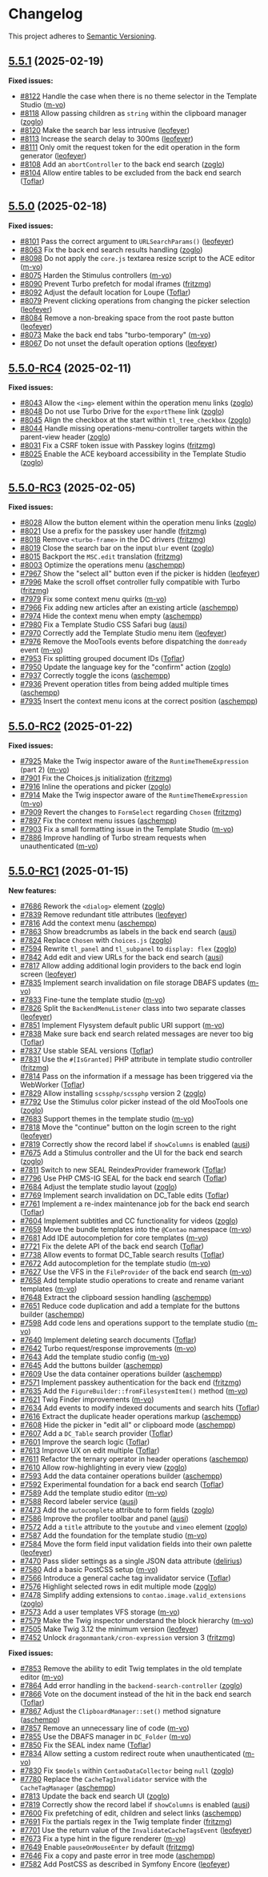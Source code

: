 # Changelog

This project adheres to [Semantic Versioning].

## [5.5.1] (2025-02-19)

**Fixed issues:**

- [#8122] Handle the case when there is no theme selector in the Template Studio ([m-vo])
- [#8118] Allow passing children as `string` within the clipboard manager ([zoglo])
- [#8120] Make the search bar less intrusive ([leofeyer])
- [#8113] Increase the search delay to 300ms ([leofeyer])
- [#8111] Only omit the request token for the edit operation in the form generator ([leofeyer])
- [#8108] Add an `abortController` to the back end search ([zoglo])
- [#8104] Allow entire tables to be excluded from the back end search ([Toflar])

## [5.5.0] (2025-02-18)

**Fixed issues:**

- [#8101] Pass the correct argument to `URLSearchParams()` ([leofeyer])
- [#8063] Fix the back end search results handling ([zoglo])
- [#8098] Do not apply the `core.js` textarea resize script to the ACE editor ([m-vo])
- [#8075] Harden the Stimulus controllers ([m-vo])
- [#8090] Prevent Turbo prefetch for modal iframes ([fritzmg])
- [#8092] Adjust the default location for Loupe ([Toflar])
- [#8079] Prevent clicking operations from changing the picker selection ([leofeyer])
- [#8084] Remove a non-breaking space from the root paste button ([leofeyer])
- [#8073] Make the back end tabs "turbo-temporary" ([m-vo])
- [#8067] Do not unset the default operation options ([leofeyer])

## [5.5.0-RC4] (2025-02-11)

**Fixed issues:**

- [#8043] Allow the `<img>` element within the operation menu links ([zoglo])
- [#8048] Do not use Turbo Drive for the `exportTheme` link ([zoglo])
- [#8045] Align the checkbox at the start within `tl_tree_checkbox` ([zoglo])
- [#8044] Handle missing operations-menu-controller targets within the parent-view header ([zoglo])
- [#8031] Fix a CSRF token issue with Passkey logins ([fritzmg])
- [#8025] Enable the ACE keyboard accessibility in the Template Studio ([zoglo])

## [5.5.0-RC3] (2025-02-05)

**Fixed issues:**

- [#8028] Allow the button element within the operation menu links ([zoglo])
- [#8021] Use a prefix for the passkey user handle ([fritzmg])
- [#8018] Remove `<turbo-frame>` in the DC drivers ([fritzmg])
- [#8019] Close the search bar on the input `blur` event ([zoglo])
- [#8015] Backport the `MSC.edit` translation ([fritzmg])
- [#8003] Optimize the operations menu ([aschempp])
- [#7967] Show the "select all" button even if the picker is hidden ([leofeyer])
- [#7996] Make the scroll offset controller fully compatible with Turbo ([fritzmg])
- [#7979] Fix some context menu quirks ([m-vo])
- [#7966] Fix adding new articles after an existing article ([aschempp])
- [#7974] Hide the context menu when empty ([aschempp])
- [#7980] Fix a Template Studio CSS Safari bug ([ausi])
- [#7970] Correctly add the Template Studio menu item ([leofeyer])
- [#7976] Remove the MooTools events before dispatching the `domready` event ([m-vo])
- [#7953] Fix splitting grouped document IDs ([Toflar])
- [#7950] Update the language key for the "confirm" action ([zoglo])
- [#7937] Correctly toggle the icons ([aschempp])
- [#7936] Prevent operation titles from being added multiple times ([aschempp])
- [#7935] Insert the context menu icons at the correct position ([aschempp])

## [5.5.0-RC2] (2025-01-22)

**Fixed issues:**

- [#7925] Make the Twig inspector aware of the `RuntimeThemeExpression` (part 2) ([m-vo])
- [#7901] Fix the Choices.js initialization ([fritzmg])
- [#7916] Inline the operations and picker ([zoglo])
- [#7914] Make the Twig inspector aware of the `RuntimeThemeExpression` ([m-vo])
- [#7909] Revert the changes to `FormSelect` regarding `Chosen` ([fritzmg])
- [#7897] Fix the context menu issues ([aschempp])
- [#7903] Fix a small formatting issue in the Template Studio ([m-vo])
- [#7886] Improve handling of Turbo stream requests when unauthenticated ([m-vo])

## [5.5.0-RC1] (2025-01-15)

**New features:**

- [#7686] Rework the `<dialog>` element ([zoglo])
- [#7839] Remove redundant title attributes ([leofeyer])
- [#7816] Add the context menu ([aschempp])
- [#7863] Show breadcrumbs as labels in the back end search ([ausi])
- [#7824] Replace `Chosen` with `Choices.js` ([zoglo])
- [#7594] Rewrite `tl_panel` and `tl_subpanel` to `display: flex` ([zoglo])
- [#7842] Add edit and view URLs for the back end search ([ausi])
- [#7817] Allow adding additional login providers to the back end login screen ([leofeyer])
- [#7835] Implement search invalidation on file storage DBAFS updates ([m-vo])
- [#7833] Fine-tune the template studio ([m-vo])
- [#7826] Split the `BackendMenuListener` class into two separate classes ([leofeyer])
- [#7851] Implement Flysystem default public URI support ([m-vo])
- [#7838] Make sure back end search related messages are never too big ([Toflar])
- [#7837] Use stable SEAL versions ([Toflar])
- [#7831] Use the `#[IsGranted]` PHP attribute in template studio controller ([fritzmg])
- [#7814] Pass on the information if a message has been triggered via the WebWorker ([Toflar])
- [#7829] Allow installing `scssphp/scssphp` version 2 ([zoglo])
- [#7792] Use the Stimulus color picker instead of the old MooTools one ([zoglo])
- [#7683] Support themes in the template studio ([m-vo])
- [#7818] Move the "continue" button on the login screen to the right ([leofeyer])
- [#7819] Correctly show the record label if `showColumns` is enabled ([ausi])
- [#7675] Add a Stimulus controller and the UI for the back end search ([zoglo])
- [#7811] Switch to new SEAL ReindexProvider framework ([Toflar])
- [#7796] Use PHP CMS-IG SEAL for the back end search ([Toflar])
- [#7684] Adjust the template studio layout ([zoglo])
- [#7769] Implement search invalidation on DC_Table edits ([Toflar])
- [#7761] Implement a re-index maintenance job for the back end search ([Toflar])
- [#7604] Implement subtitles and CC functionality for videos ([zoglo])
- [#7659] Move the bundle templates into the `@Contao` namespace ([m-vo])
- [#7681] Add IDE autocompletion for core templates ([m-vo])
- [#7721] Fix the delete API of the back end search ([Toflar])
- [#7738] Allow events to format DC_Table search results ([Toflar])
- [#7672] Add autocompletion for the template studio ([m-vo])
- [#7627] Use the VFS in the `FileProvider` of the back end search ([m-vo])
- [#7658] Add template studio operations to create and rename variant templates ([m-vo])
- [#7648] Extract the clipboard session handling ([aschempp])
- [#7651] Reduce code duplication and add a template for the buttons builder ([aschempp])
- [#7598] Add code lens and operations support to the template studio ([m-vo])
- [#7640] Implement deleting search documents ([Toflar])
- [#7642] Turbo request/response improvements ([m-vo])
- [#7643] Add the template studio config ([m-vo])
- [#7645] Add the buttons builder ([aschempp])
- [#7609] Use the data container operations builder ([aschempp])
- [#7571] Implement passkey authentication for the back end ([fritzmg])
- [#7635] Add the `FigureBuilder::fromFilesystemItem()` method ([m-vo])
- [#7621] Twig Finder improvements ([m-vo])
- [#7634] Add events to modify indexed documents and search hits ([Toflar])
- [#7616] Extract the duplicate header operations markup ([aschempp])
- [#7608] Hide the picker in "edit all" or clipboard mode ([aschempp])
- [#7607] Add a `DC_Table` search provider ([Toflar])
- [#7601] Improve the search logic ([Toflar])
- [#7613] Improve UX on edit multiple ([Toflar])
- [#7611] Refactor the ternary operator in header operations ([aschempp])
- [#7610] Allow row-highlighting in every view ([zoglo])
- [#7593] Add the data container operations builder ([aschempp])
- [#7592] Experimental foundation for a back end search ([Toflar])
- [#7589] Add the template studio editor ([m-vo])
- [#7588] Record labeler service ([ausi])
- [#7473] Add the `autocomplete` attribute to form fields ([zoglo])
- [#7586] Improve the profiler toolbar and panel ([ausi])
- [#7572] Add a `title` attribute to the `youtube` and `vimeo` element ([zoglo])
- [#7587] Add the foundation for the template studio ([m-vo])
- [#7584] Move the form field input validation fields into their own palette ([leofeyer])
- [#7470] Pass slider settings as a single JSON data attribute ([delirius])
- [#7580] Add a basic PostCSS setup ([m-vo])
- [#7566] Introduce a general cache tag invalidator service ([Toflar])
- [#7576] Highlight selected rows in edit multiple mode ([zoglo])
- [#7478] Simplify adding extensions to `contao.image.valid_extensions` ([zoglo])
- [#7573] Add a user templates VFS storage ([m-vo])
- [#7579] Make the Twig inspector understand the block hierarchy ([m-vo])
- [#7505] Make Twig 3.12 the minimum version ([leofeyer])
- [#7452] Unlock `dragonmantank/cron-expression` version 3 ([fritzmg])

**Fixed issues:**

- [#7853] Remove the ability to edit Twig templates in the old template editor ([m-vo])
- [#7864] Add error handling in the `backend-search-controller` ([zoglo])
- [#7866] Vote on the document instead of the hit in the back end search ([Toflar])
- [#7867] Adjust the `ClipboardManager::set()` method signature ([aschempp])
- [#7857] Remove an unnecessary line of code ([m-vo])
- [#7855] Use the DBAFS manager in `DC_Folder` ([m-vo])
- [#7850] Fix the SEAL index name ([Toflar])
- [#7834] Allow setting a custom redirect route when unauthenticated ([m-vo])
- [#7830] Fix `$models` within `ContaoDataCollector` being `null` ([zoglo])
- [#7780] Replace the `CacheTagInvalidator` service with the `CacheTagManager` ([aschempp])
- [#7813] Update the back end search UI ([zoglo])
- [#7819] Correctly show the record label if `showColumns` is enabled ([ausi])
- [#7600] Fix prefetching of edit, children and select links ([aschempp])
- [#7691] Fix the partials regex in the Twig template finder ([fritzmg])
- [#7701] Use the return value of the `InvalidateCacheTagsEvent` ([leofeyer])
- [#7673] Fix a type hint in the figure renderer ([m-vo])
- [#7649] Enable `pauseOnMouseEnter` by default ([fritzmg])
- [#7646] Fix a copy and paste error in tree mode ([aschempp])
- [#7582] Add PostCSS as described in Symfony Encore ([leofeyer])

[Semantic Versioning]: https://semver.org/spec/v2.0.0.html
[5.5.1]: https://github.com/contao/contao/releases/tag/5.5.1
[5.5.0]: https://github.com/contao/contao/releases/tag/5.5.0
[5.5.0-RC4]: https://github.com/contao/contao/releases/tag/5.5.0-RC4
[5.5.0-RC3]: https://github.com/contao/contao/releases/tag/5.5.0-RC3
[5.5.0-RC2]: https://github.com/contao/contao/releases/tag/5.5.0-RC2
[5.5.0-RC1]: https://github.com/contao/contao/releases/tag/5.5.0-RC1
[aschempp]: https://github.com/aschempp
[ausi]: https://github.com/ausi
[delirius]: https://github.com/delirius
[fritzmg]: https://github.com/fritzmg
[leofeyer]: https://github.com/leofeyer
[m-vo]: https://github.com/m-vo
[Toflar]: https://github.com/Toflar
[zoglo]: https://github.com/zoglo
[#7452]: https://github.com/contao/contao/pull/7452
[#7470]: https://github.com/contao/contao/pull/7470
[#7473]: https://github.com/contao/contao/pull/7473
[#7478]: https://github.com/contao/contao/pull/7478
[#7505]: https://github.com/contao/contao/pull/7505
[#7566]: https://github.com/contao/contao/pull/7566
[#7571]: https://github.com/contao/contao/pull/7571
[#7572]: https://github.com/contao/contao/pull/7572
[#7573]: https://github.com/contao/contao/pull/7573
[#7576]: https://github.com/contao/contao/pull/7576
[#7579]: https://github.com/contao/contao/pull/7579
[#7580]: https://github.com/contao/contao/pull/7580
[#7582]: https://github.com/contao/contao/pull/7582
[#7584]: https://github.com/contao/contao/pull/7584
[#7586]: https://github.com/contao/contao/pull/7586
[#7587]: https://github.com/contao/contao/pull/7587
[#7588]: https://github.com/contao/contao/pull/7588
[#7589]: https://github.com/contao/contao/pull/7589
[#7592]: https://github.com/contao/contao/pull/7592
[#7593]: https://github.com/contao/contao/pull/7593
[#7594]: https://github.com/contao/contao/pull/7594
[#7598]: https://github.com/contao/contao/pull/7598
[#7600]: https://github.com/contao/contao/pull/7600
[#7601]: https://github.com/contao/contao/pull/7601
[#7604]: https://github.com/contao/contao/pull/7604
[#7607]: https://github.com/contao/contao/pull/7607
[#7608]: https://github.com/contao/contao/pull/7608
[#7609]: https://github.com/contao/contao/pull/7609
[#7610]: https://github.com/contao/contao/pull/7610
[#7611]: https://github.com/contao/contao/pull/7611
[#7613]: https://github.com/contao/contao/pull/7613
[#7616]: https://github.com/contao/contao/pull/7616
[#7621]: https://github.com/contao/contao/pull/7621
[#7627]: https://github.com/contao/contao/pull/7627
[#7634]: https://github.com/contao/contao/pull/7634
[#7635]: https://github.com/contao/contao/pull/7635
[#7640]: https://github.com/contao/contao/pull/7640
[#7642]: https://github.com/contao/contao/pull/7642
[#7643]: https://github.com/contao/contao/pull/7643
[#7645]: https://github.com/contao/contao/pull/7645
[#7646]: https://github.com/contao/contao/pull/7646
[#7648]: https://github.com/contao/contao/pull/7648
[#7649]: https://github.com/contao/contao/pull/7649
[#7651]: https://github.com/contao/contao/pull/7651
[#7658]: https://github.com/contao/contao/pull/7658
[#7659]: https://github.com/contao/contao/pull/7659
[#7672]: https://github.com/contao/contao/pull/7672
[#7673]: https://github.com/contao/contao/pull/7673
[#7675]: https://github.com/contao/contao/pull/7675
[#7681]: https://github.com/contao/contao/pull/7681
[#7683]: https://github.com/contao/contao/pull/7683
[#7684]: https://github.com/contao/contao/pull/7684
[#7686]: https://github.com/contao/contao/pull/7686
[#7691]: https://github.com/contao/contao/pull/7691
[#7701]: https://github.com/contao/contao/pull/7701
[#7721]: https://github.com/contao/contao/pull/7721
[#7738]: https://github.com/contao/contao/pull/7738
[#7761]: https://github.com/contao/contao/pull/7761
[#7769]: https://github.com/contao/contao/pull/7769
[#7780]: https://github.com/contao/contao/pull/7780
[#7792]: https://github.com/contao/contao/pull/7792
[#7796]: https://github.com/contao/contao/pull/7796
[#7811]: https://github.com/contao/contao/pull/7811
[#7813]: https://github.com/contao/contao/pull/7813
[#7814]: https://github.com/contao/contao/pull/7814
[#7816]: https://github.com/contao/contao/pull/7816
[#7817]: https://github.com/contao/contao/pull/7817
[#7818]: https://github.com/contao/contao/pull/7818
[#7819]: https://github.com/contao/contao/pull/7819
[#7824]: https://github.com/contao/contao/pull/7824
[#7826]: https://github.com/contao/contao/pull/7826
[#7829]: https://github.com/contao/contao/pull/7829
[#7830]: https://github.com/contao/contao/pull/7830
[#7831]: https://github.com/contao/contao/pull/7831
[#7833]: https://github.com/contao/contao/pull/7833
[#7834]: https://github.com/contao/contao/pull/7834
[#7835]: https://github.com/contao/contao/pull/7835
[#7837]: https://github.com/contao/contao/pull/7837
[#7838]: https://github.com/contao/contao/pull/7838
[#7839]: https://github.com/contao/contao/pull/7839
[#7842]: https://github.com/contao/contao/pull/7842
[#7850]: https://github.com/contao/contao/pull/7850
[#7851]: https://github.com/contao/contao/pull/7851
[#7853]: https://github.com/contao/contao/pull/7853
[#7855]: https://github.com/contao/contao/pull/7855
[#7857]: https://github.com/contao/contao/pull/7857
[#7863]: https://github.com/contao/contao/pull/7863
[#7864]: https://github.com/contao/contao/pull/7864
[#7866]: https://github.com/contao/contao/pull/7866
[#7867]: https://github.com/contao/contao/pull/7867
[#7886]: https://github.com/contao/contao/pull/7886
[#7897]: https://github.com/contao/contao/pull/7897
[#7901]: https://github.com/contao/contao/pull/7901
[#7903]: https://github.com/contao/contao/pull/7903
[#7909]: https://github.com/contao/contao/pull/7909
[#7914]: https://github.com/contao/contao/pull/7914
[#7916]: https://github.com/contao/contao/pull/7916
[#7925]: https://github.com/contao/contao/pull/7925
[#7935]: https://github.com/contao/contao/pull/7935
[#7936]: https://github.com/contao/contao/pull/7936
[#7937]: https://github.com/contao/contao/pull/7937
[#7950]: https://github.com/contao/contao/pull/7950
[#7953]: https://github.com/contao/contao/pull/7953
[#7966]: https://github.com/contao/contao/pull/7966
[#7967]: https://github.com/contao/contao/pull/7967
[#7970]: https://github.com/contao/contao/pull/7970
[#7974]: https://github.com/contao/contao/pull/7974
[#7976]: https://github.com/contao/contao/pull/7976
[#7979]: https://github.com/contao/contao/pull/7979
[#7980]: https://github.com/contao/contao/pull/7980
[#7996]: https://github.com/contao/contao/pull/7996
[#8003]: https://github.com/contao/contao/pull/8003
[#8015]: https://github.com/contao/contao/pull/8015
[#8018]: https://github.com/contao/contao/pull/8018
[#8019]: https://github.com/contao/contao/pull/8019
[#8021]: https://github.com/contao/contao/pull/8021
[#8025]: https://github.com/contao/contao/pull/8025
[#8028]: https://github.com/contao/contao/pull/8028
[#8031]: https://github.com/contao/contao/pull/8031
[#8043]: https://github.com/contao/contao/pull/8043
[#8044]: https://github.com/contao/contao/pull/8044
[#8045]: https://github.com/contao/contao/pull/8045
[#8048]: https://github.com/contao/contao/pull/8048
[#8063]: https://github.com/contao/contao/pull/8063
[#8067]: https://github.com/contao/contao/pull/8067
[#8073]: https://github.com/contao/contao/pull/8073
[#8075]: https://github.com/contao/contao/pull/8075
[#8079]: https://github.com/contao/contao/pull/8079
[#8084]: https://github.com/contao/contao/pull/8084
[#8090]: https://github.com/contao/contao/pull/8090
[#8092]: https://github.com/contao/contao/pull/8092
[#8098]: https://github.com/contao/contao/pull/8098
[#8101]: https://github.com/contao/contao/pull/8101
[#8104]: https://github.com/contao/contao/pull/8104
[#8108]: https://github.com/contao/contao/pull/8108
[#8111]: https://github.com/contao/contao/pull/8111
[#8113]: https://github.com/contao/contao/pull/8113
[#8118]: https://github.com/contao/contao/pull/8118
[#8120]: https://github.com/contao/contao/pull/8120
[#8122]: https://github.com/contao/contao/pull/8122
